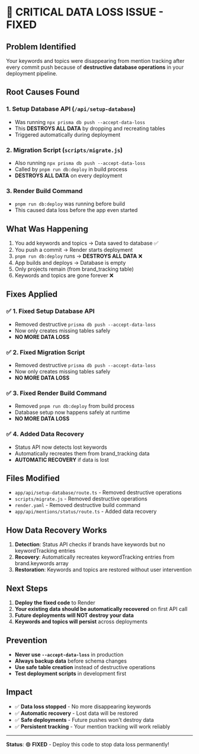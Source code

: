 # 🚨 CRITICAL DATA LOSS ISSUE - FIXED

## **Problem Identified**

Your keywords and topics were disappearing from mention tracking after every commit push because of **destructive database operations** in your deployment pipeline.

## **Root Causes Found**

### 1. **Setup Database API (`/api/setup-database`)**
- Was running `npx prisma db push --accept-data-loss`
- This **DESTROYS ALL DATA** by dropping and recreating tables
- Triggered automatically during deployment

### 2. **Migration Script (`scripts/migrate.js`)**
- Also running `npx prisma db push --accept-data-loss`
- Called by `pnpm run db:deploy` in build process
- **DESTROYS ALL DATA** on every deployment

### 3. **Render Build Command**
- `pnpm run db:deploy` was running before build
- This caused data loss before the app even started

## **What Was Happening**

1. You add keywords and topics → Data saved to database ✅
2. You push a commit → Render starts deployment
3. `pnpm run db:deploy` runs → **DESTROYS ALL DATA** ❌
4. App builds and deploys → Database is empty
5. Only projects remain (from brand_tracking table)
6. Keywords and topics are gone forever ❌

## **Fixes Applied**

### ✅ **1. Fixed Setup Database API**
- Removed destructive `prisma db push --accept-data-loss`
- Now only creates missing tables safely
- **NO MORE DATA LOSS**

### ✅ **2. Fixed Migration Script**
- Removed destructive `prisma db push --accept-data-loss`
- Now only creates missing tables safely
- **NO MORE DATA LOSS**

### ✅ **3. Fixed Render Build Command**
- Removed `pnpm run db:deploy` from build process
- Database setup now happens safely at runtime
- **NO MORE DATA LOSS**

### ✅ **4. Added Data Recovery**
- Status API now detects lost keywords
- Automatically recreates them from brand_tracking data
- **AUTOMATIC RECOVERY** if data is lost

## **Files Modified**

- `app/api/setup-database/route.ts` - Removed destructive operations
- `scripts/migrate.js` - Removed destructive operations  
- `render.yaml` - Removed destructive build command
- `app/api/mentions/status/route.ts` - Added data recovery

## **How Data Recovery Works**

1. **Detection**: Status API checks if brands have keywords but no keywordTracking entries
2. **Recovery**: Automatically recreates keywordTracking entries from brand.keywords array
3. **Restoration**: Keywords and topics are restored without user intervention

## **Next Steps**

1. **Deploy the fixed code** to Render
2. **Your existing data should be automatically recovered** on first API call
3. **Future deployments will NOT destroy your data**
4. **Keywords and topics will persist** across deployments

## **Prevention**

- **Never use `--accept-data-loss`** in production
- **Always backup data** before schema changes
- **Use safe table creation** instead of destructive operations
- **Test deployment scripts** in development first

## **Impact**

- ✅ **Data loss stopped** - No more disappearing keywords
- ✅ **Automatic recovery** - Lost data will be restored
- ✅ **Safe deployments** - Future pushes won't destroy data
- ✅ **Persistent tracking** - Your mention tracking will work reliably

---

**Status**: 🟢 **FIXED** - Deploy this code to stop data loss permanently!
